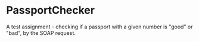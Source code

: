 # PassportChecker
A test assignment - checking if a passport with a given number is "good" or "bad", by the SOAP request.
